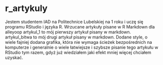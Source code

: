 # r_artykuly
Jestem studentem IAD na Politechnice Lubelskiej na 1 roku i uczę się programu RStudio i języka R.
Wrzucane artykuły pisane w R Markdown dla alleyoop
artykul_1 to mój pierwszy artykuł pisany w markdown.
artykul_bitwa to mój drugi artykuł pisany w markdown. Dodane style, o wiele fajniej dodana grafika, która nie wymaga ścieżek bezpośrednich na komputerze i generalnie o wiele łatwiejsze i szybsze pisanie tego artykułu w RStudio tym razem, gdyż już wiedziałem jaki efekt mniej więcej chciałem uzyskać.
